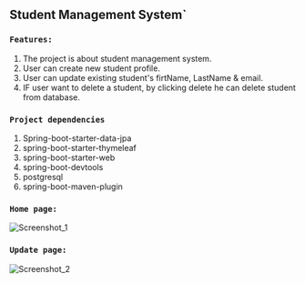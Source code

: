 ## Student Management System`


### `Features:`
1. The project is about student management system.
2. User can create new student profile.
3. User can update existing student's firtName, LastName & email.
4. IF user want to delete a student, by clicking delete he can delete student from database.

### `Project dependencies`
1. Spring-boot-starter-data-jpa
2. spring-boot-starter-thymeleaf
3. spring-boot-starter-web
4. spring-boot-devtools
5. postgresql
6. spring-boot-maven-plugin


### `Home page:`

![Screenshot_1](https://user-images.githubusercontent.com/20669870/145913886-7cd641de-5fda-4bcb-ae97-b9fca1fe0ea1.jpg)

### `Update page:`

![Screenshot_2](https://user-images.githubusercontent.com/20669870/145913947-a76be1ae-6301-45dc-bdfe-31a0d7e6717e.jpg)
